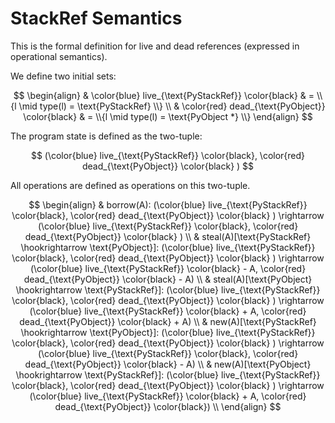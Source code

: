 # StackRef Semantics

This is the formal definition for live and dead references
(expressed in operational semantics).

We define two initial sets:

$$
\begin{align}
    & \color{blue} live_{\text{PyStackRef}} \color{black}
    & = \\{l  \mid  type(l) = \text{PyStackRef} \\}
    \\
    & \color{red} dead_{\text{PyObject}} \color{black}
    & = \\{l  \mid  type(l) = \text{PyObject *} \\}
\end{align}
$$

The program state is defined as the two-tuple:

$$
(\color{blue} live_{\text{PyStackRef}} \color{black},
 \color{red} dead_{\text{PyObject}} \color{black} )
$$

All operations are defined as operations on this two-tuple.

$$
\begin{align}
& borrow(A):
(\color{blue} live_{\text{PyStackRef}} \color{black},
\color{red} dead_{\text{PyObject}} \color{black} )
\rightarrow
    (\color{blue} live_{\text{PyStackRef}} \color{black},
    \color{red} dead_{\text{PyObject}} \color{black} )
\\
& steal(A)[\text{PyStackRef} \hookrightarrow \text{PyObject}]:
(\color{blue} live_{\text{PyStackRef}} \color{black},
\color{red} dead_{\text{PyObject}} \color{black} )
\rightarrow
    (\color{blue} live_{\text{PyStackRef}} \color{black} - A,
    \color{red} dead_{\text{PyObject}} \color{black} - A)
\\
& steal(A)[\text{PyObject} \hookrightarrow \text{PyStackRef}]:
(\color{blue} live_{\text{PyStackRef}} \color{black},
\color{red} dead_{\text{PyObject}} \color{black} )
\rightarrow
    (\color{blue} live_{\text{PyStackRef}} \color{black} + A,
    \color{red} dead_{\text{PyObject}} \color{black} + A)
\\
& new(A)[\text{PyStackRef} \hookrightarrow \text{PyObject}]:
(\color{blue} live_{\text{PyStackRef}} \color{black},
\color{red} dead_{\text{PyObject}} \color{black} )
\rightarrow
    (\color{blue} live_{\text{PyStackRef}} \color{black},
    \color{red} dead_{\text{PyObject}} \color{black} - A)
\\
& new(A)[\text{PyObject} \hookrightarrow \text{PyStackRef}]:
(\color{blue} live_{\text{PyStackRef}} \color{black},
\color{red} dead_{\text{PyObject}} \color{black} )
\rightarrow
    (\color{blue} live_{\text{PyStackRef}} \color{black} + A,
    \color{red} dead_{\text{PyObject}} \color{black})
\\
\end{align}
$$